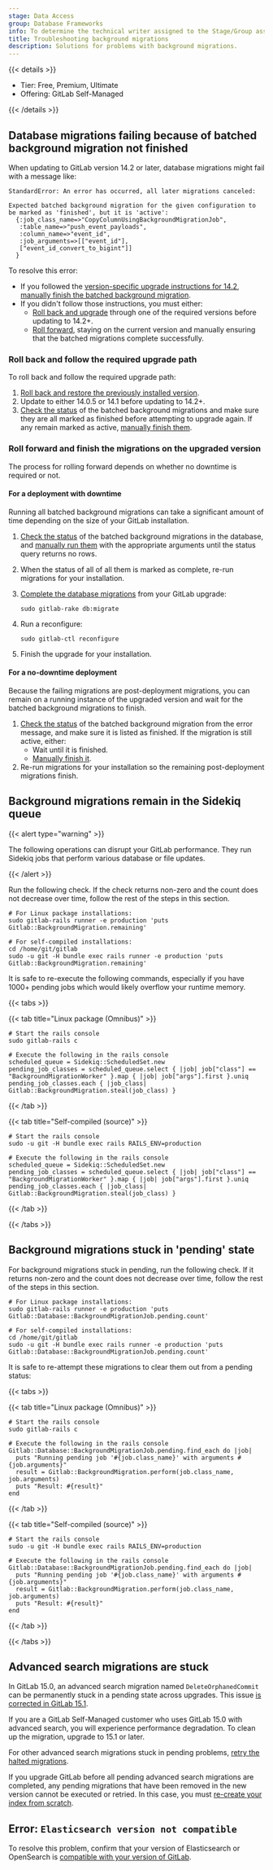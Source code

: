 ```yaml
---
stage: Data Access
group: Database Frameworks
info: To determine the technical writer assigned to the Stage/Group associated with this page, see https://handbook.gitlab.com/handbook/product/ux/technical-writing/#assignments
title: Troubleshooting background migrations
description: Solutions for problems with background migrations.
---
```


{{< details >}}

- Tier: Free, Premium, Ultimate
- Offering: GitLab Self-Managed

{{< /details >}}

<!-- Linked from lib/gitlab/database/migrations/batched_background_migration_helpers.rb -->

## Database migrations failing because of batched background migration not finished

When updating to GitLab version 14.2 or later, database migrations might fail with a message like:

```plaintext
StandardError: An error has occurred, all later migrations canceled:

Expected batched background migration for the given configuration to be marked as 'finished', but it is 'active':
  {:job_class_name=>"CopyColumnUsingBackgroundMigrationJob",
   :table_name=>"push_event_payloads",
   :column_name=>"event_id",
   :job_arguments=>[["event_id"],
   ["event_id_convert_to_bigint"]]
  }
```

To resolve this error:

- If you followed the [version-specific upgrade instructions for 14.2](https://archives.docs.gitlab.com/17.3/ee/update/versions/gitlab_14_changes.html#1420),
  [manually finish the batched background migration](background_migrations.md#finish-a-failed-migration-manually).
- If you didn't follow those instructions, you must either:
  - [Roll back and upgrade](#roll-back-and-follow-the-required-upgrade-path) through one of the required
    versions before updating to 14.2+.
  - [Roll forward](#roll-forward-and-finish-the-migrations-on-the-upgraded-version), staying on the current
   version and manually ensuring that the batched migrations complete successfully.

### Roll back and follow the required upgrade path

To roll back and follow the required upgrade path:

1. [Roll back and restore the previously installed version](../administration/backup_restore/_index.md).
1. Update to either 14.0.5 or 14.1 before updating to 14.2+.
1. [Check the status](background_migrations.md#check-the-status-of-batched-background-migrations) of the batched
   background migrations and make sure they are all marked as finished before attempting to upgrade again. If any remain
   marked as active, [manually finish them](background_migrations.md#finish-a-failed-migration-manually).

### Roll forward and finish the migrations on the upgraded version

The process for rolling forward depends on whether no downtime is required or not.

#### For a deployment with downtime

Running all batched background migrations can take a significant amount of time depending on the size of your GitLab installation.

1. [Check the status](background_migrations.md#check-the-status-of-batched-background-migrations) of the batched background migrations in the
   database, and [manually run them](background_migrations.md#finish-a-failed-migration-manually) with the appropriate
   arguments until the status query returns no rows.
1. When the status of all of all them is marked as complete, re-run migrations for your installation.
1. [Complete the database migrations](../administration/raketasks/maintenance.md#run-incomplete-database-migrations) from your GitLab upgrade:

   ```plaintext
   sudo gitlab-rake db:migrate
   ```

1. Run a reconfigure:

   ```plaintext
   sudo gitlab-ctl reconfigure
   ```

1. Finish the upgrade for your installation.

#### For a no-downtime deployment

Because the failing migrations are post-deployment migrations, you can remain on a running instance of the upgraded
version and wait for the batched background migrations to finish.

1. [Check the status](background_migrations.md#check-the-status-of-batched-background-migrations) of the batched
   background migration from the error message, and make sure it is listed as finished. If the migration is still active,
   either:
   - Wait until it is finished.
   - [Manually finish it](background_migrations.md#finish-a-failed-migration-manually).
1. Re-run migrations for your installation so the remaining post-deployment migrations finish.

## Background migrations remain in the Sidekiq queue

{{< alert type="warning" >}}

The following operations can disrupt your GitLab performance. They run Sidekiq jobs that perform various database or file updates.

{{< /alert >}}

Run the following check. If the check returns non-zero and the count does not decrease over time, follow the rest of the steps in this section.

```shell
# For Linux package installations:
sudo gitlab-rails runner -e production 'puts Gitlab::BackgroundMigration.remaining'

# For self-compiled installations:
cd /home/git/gitlab
sudo -u git -H bundle exec rails runner -e production 'puts Gitlab::BackgroundMigration.remaining'
```

It is safe to re-execute the following commands, especially if you have 1000+ pending jobs which would likely overflow your runtime memory.

{{< tabs >}}

{{< tab title="Linux package (Omnibus)" >}}

```shell
# Start the rails console
sudo gitlab-rails c

# Execute the following in the rails console
scheduled_queue = Sidekiq::ScheduledSet.new
pending_job_classes = scheduled_queue.select { |job| job["class"] == "BackgroundMigrationWorker" }.map { |job| job["args"].first }.uniq
pending_job_classes.each { |job_class| Gitlab::BackgroundMigration.steal(job_class) }
```

{{< /tab >}}

{{< tab title="Self-compiled (source)" >}}

```shell
# Start the rails console
sudo -u git -H bundle exec rails RAILS_ENV=production

# Execute the following in the rails console
scheduled_queue = Sidekiq::ScheduledSet.new
pending_job_classes = scheduled_queue.select { |job| job["class"] == "BackgroundMigrationWorker" }.map { |job| job["args"].first }.uniq
pending_job_classes.each { |job_class| Gitlab::BackgroundMigration.steal(job_class) }
```

{{< /tab >}}

{{< /tabs >}}

## Background migrations stuck in 'pending' state

For background migrations stuck in pending, run the following check. If
it returns non-zero and the count does not decrease over time, follow the rest
of the steps in this section.

```shell
# For Linux package installations:
sudo gitlab-rails runner -e production 'puts Gitlab::Database::BackgroundMigrationJob.pending.count'

# For self-compiled installations:
cd /home/git/gitlab
sudo -u git -H bundle exec rails runner -e production 'puts Gitlab::Database::BackgroundMigrationJob.pending.count'
```

It is safe to re-attempt these migrations to clear them out from a pending status:

{{< tabs >}}

{{< tab title="Linux package (Omnibus)" >}}

```shell
# Start the rails console
sudo gitlab-rails c

# Execute the following in the rails console
Gitlab::Database::BackgroundMigrationJob.pending.find_each do |job|
  puts "Running pending job '#{job.class_name}' with arguments #{job.arguments}"
  result = Gitlab::BackgroundMigration.perform(job.class_name, job.arguments)
  puts "Result: #{result}"
end
```

{{< /tab >}}

{{< tab title="Self-compiled (source)" >}}

```shell
# Start the rails console
sudo -u git -H bundle exec rails RAILS_ENV=production

# Execute the following in the rails console
Gitlab::Database::BackgroundMigrationJob.pending.find_each do |job|
  puts "Running pending job '#{job.class_name}' with arguments #{job.arguments}"
  result = Gitlab::BackgroundMigration.perform(job.class_name, job.arguments)
  puts "Result: #{result}"
end
```

{{< /tab >}}

{{< /tabs >}}

## Advanced search migrations are stuck

In GitLab 15.0, an advanced search migration named `DeleteOrphanedCommit` can be permanently stuck
in a pending state across upgrades. This issue
[is corrected in GitLab 15.1](https://gitlab.com/gitlab-org/gitlab/-/merge_requests/89539).

If you are a GitLab Self-Managed customer who uses GitLab 15.0 with advanced search, you will experience performance degradation.
To clean up the migration, upgrade to 15.1 or later.

For other advanced search migrations stuck in pending problems, [retry the halted migrations](../integration/advanced_search/elasticsearch.md#retry-a-halted-migration).

If you upgrade GitLab before all pending advanced search migrations are completed, any pending migrations
that have been removed in the new version cannot be executed or retried.
In this case, you must
[re-create your index from scratch](../integration/elasticsearch/troubleshooting/indexing.md#last-resort-to-recreate-an-index).

## Error: `Elasticsearch version not compatible`

To resolve this problem, confirm that your version of Elasticsearch or OpenSearch is
[compatible with your version of GitLab](../integration/advanced_search/elasticsearch.md#version-requirements).

